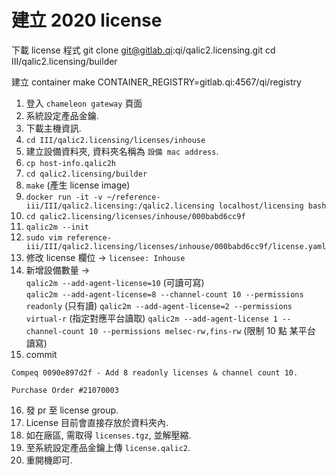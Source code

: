 # 建立 2020 license

下載 license 程式
git clone git@gitlab.qi:qi/qalic2.licensing.git
cd III/qalic2.licensing/builder

建立 container
make CONTAINER_REGISTRY=gitlab.qi:4567/qi/registry

1. 登入 `chameleon gateway` 頁面
2. 系統設定產品金鑰.
3. 下載主機資訊.
4. `cd III/qalic2.licensing/licenses/inhouse`
5. 建立設備資料夾, 資料夾名稱為 `設備 mac address`.
6. `cp host-info.qalic2h`
7. `cd qalic2.licensing/builder`
8. `make` (產生 license image)
9. `docker run -it -v ~/reference-iii/III/qalic2.licensing:/qalic2.licensing localhost/licensing bash`
10. `cd qalic2.licensing/licenses/inhouse/000babd6cc9f`
11. `qalic2m --init`
12. `sudo vim reference-iii/III/qalic2.licensing/licenses/inhouse/000babd6cc9f/license.yaml`
13. 修改 license 欄位 -> `licensee: Inhouse`
14. 新增設備數量 ->  
    `qalic2m --add-agent-license=10` (可讀可寫)  
    `qalic2m --add-agent-license=8 --channel-count 10 --permissions readonly` (只有讀)
    `qalic2m --add-agent-license=2 --permissions virtual-r` (指定對應平台讀取)
    `qalic2m --add-agent-license 1 --channel-count 10 --permissions melsec-rw,fins-rw` (限制 10 點 某平台 讀寫)
15. commit 
```
Compeq 0090e897d2f - Add 8 readonly licenses & channel count 10.

Purchase Order #21070003
```
16. 發 pr 至 license group.
17. License 目前會直接存放於資料夾內.
18. 如在廠區, 需取得 `licenses.tgz`, 並解壓縮.
19. 至系統設定產品金鑰上傳 `license.qalic2`.
20. 重開機即可.
